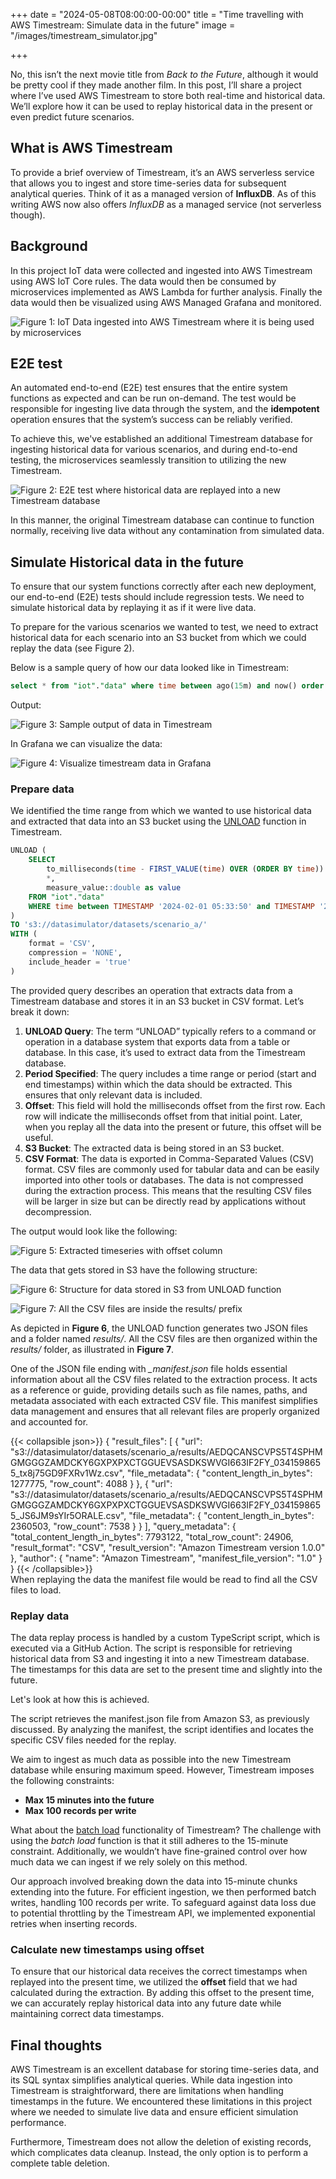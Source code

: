 +++
date = "2024-05-08T08:00:00-00:00"
title = "Time travelling with AWS Timestream: Simulate data in the future"
image = "/images/timestream_simulator.jpg"

+++

No, this isn’t the next movie title from *Back to the Future*, although it would be pretty cool if they made another film. In this post, I’ll share a project where I’ve used AWS Timestream to store both real-time and historical data. We’ll explore how it can be used to replay historical data in the present or even predict future scenarios.

## What is AWS Timestream

To provide a brief overview of Timestream, it’s an AWS serverless service that allows you to ingest and store time-series data for subsequent analytical queries. Think of it as a managed version of **InfluxDB**. As of this writing AWS now also offers *InfluxDB* as a managed service (not serverless though).

## Background

In this project IoT data were collected and ingested into AWS Timestream using AWS IoT Core rules. The data would then be consumed by microservices implemented as AWS Lambda for further analysis. Finally the data would then be visualized using AWS Managed Grafana and monitored.

![](/images/timestream_background.png "Figure 1: IoT Data ingested into AWS Timestream where it is being used by microservices")

## E2E test

An automated end-to-end (E2E) test ensures that the entire system functions as expected and can be run on-demand. The test would be responsible for ingesting live data through the system, and the **idempotent** operation ensures that the system’s success can be reliably verified.

To achieve this, we've established an additional Timestream database for ingesting historical data for various scenarios, and during end-to-end testing, the microservices seamlessly transition to utilizing the new Timestream.

![](/images/timestream_e2e_test.png "Figure 2: E2E test where historical data are replayed into a new Timestream database")

In this manner, the original Timestream database can continue to function normally, receiving live data without any contamination from simulated data.

## Simulate Historical data in the future

To ensure that our system functions correctly after each new deployment, our end-to-end (E2E) tests should include regression tests. We need to simulate historical data by replaying it as if it were live data.

To prepare for the various scenarios we wanted to test, we need to extract historical data for each scenario into an S3 bucket from which we could replay the data (see Figure 2).

Below is a sample query of how our data looked like in Timestream:

```sql
select * from "iot"."data" where time between ago(15m) and now() order by time desc limit 10
```

Output:

![](/images/timestream_query.png "Figure 3: Sample output of data in Timestream")

In Grafana we can visualize the data:

![](/images/timestream_grafana.png "Figure 4: Visualize timestream data in Grafana")


### Prepare data

We identified the time range from which we wanted to use historical data and extracted that data into an S3 bucket using the [UNLOAD](https://docs.aws.amazon.com/timestream/latest/developerguide/export-unload.html) function in Timestream.

```sql
UNLOAD (
	SELECT 
    	to_milliseconds(time - FIRST_VALUE(time) OVER (ORDER BY time)) AS offset,
		*,
      	measure_value::double as value
	FROM "iot"."data" 
	WHERE time between TIMESTAMP '2024-02-01 05:33:50' and TIMESTAMP '2024-02-01 06:25:43' ORDER BY time 
) 
TO 's3://datasimulator/datasets/scenario_a/'
WITH (
	format = 'CSV',
  	compression = 'NONE',
  	include_header = 'true'
)
```

The provided query describes an operation that extracts data from a Timestream database and stores it in an S3 bucket in CSV format. Let’s break it down:

1. **UNLOAD Query**: The term “UNLOAD” typically refers to a command or operation in a database system that exports data from a table or database. In this case, it’s used to extract data from the Timestream database.
2. **Period Specified**: The query includes a time range or period (start and end timestamps) within which the data should be extracted. This ensures that only relevant data is included.
3. **Offset**: This field will hold the milliseconds offset from the first row. Each row will indicate the milliseconds offset from that initial point. Later, when you replay all the data into the present or future, this offset will be useful.
3. **S3 Bucket**: The extracted data is being stored in an S3 bucket.
4. **CSV Format**: The data is exported in Comma-Separated Values (CSV) format. CSV files are commonly used for tabular data and can be easily imported into other tools or databases.
The data is not compressed during the extraction process. This means that the resulting CSV files will be larger in size but can be directly read by applications without decompression.

The output would look like the following:

![](/images/timestream_offset.png "Figure 5: Extracted timeseries with offset column")

The data that gets stored in S3 have the following structure:

![](/images/timestream_s3.png "Figure 6: Structure for data stored in S3 from UNLOAD function")

![](/images/timestream_s3_results.png "Figure 7: All the CSV files are inside the results/ prefix")

As depicted in **Figure 6**, the UNLOAD function generates two JSON files and a folder named *results/*. All the CSV files are then organized within the *results/* folder, as illustrated in **Figure 7**.

One of the JSON file ending with *_manifest.json* file holds essential information about all the CSV files related to the extraction process. It acts as a reference or guide, providing details such as file names, paths, and metadata associated with each extracted CSV file. This manifest simplifies data management and ensures that all relevant files are properly organized and accounted for.

{{< collapsible json>}}
{
  "result_files": [
    {
      "url": "s3://datasimulator/datasets/scenario_a/results/AEDQCANSCVPS5T4SPHMGMGGGZAMDCKY6GXPXPXCTGGUEVSASDKSWVGI663IF2FY_0341598655_tx8j75GD9FXRv1Wz.csv",
      "file_metadata": {
        "content_length_in_bytes": 1277775,
        "row_count": 4088
      }
    },
    {
      "url": "s3://datasimulator/datasets/scenario_a/results/AEDQCANSCVPS5T4SPHMGMGGGZAMDCKY6GXPXPXCTGGUEVSASDKSWVGI663IF2FY_0341598655_JS6JM9sYIr5ORALE.csv",
      "file_metadata": {
        "content_length_in_bytes": 2360503,
        "row_count": 7538
      }
    }
  ],
  "query_metadata": {
    "total_content_length_in_bytes": 7793122,
    "total_row_count": 24906,
    "result_format": "CSV",
    "result_version": "Amazon Timestream version 1.0.0"
  },
  "author": {
    "name": "Amazon Timestream",
    "manifest_file_version": "1.0"
  }
}
{{< /collapsible>}}
\
When replaying the data the manifest file would be read to find all the CSV files to load.

### Replay data

The data replay process is handled by a custom TypeScript script, which is executed via a GitHub Action. The script is responsible for retrieving historical data from S3 and ingesting it into a new Timestream database. The timestamps for this data are set to the present time and slightly into the future.

Let's look at how this is achieved.

The script retrieves the manifest.json file from Amazon S3, as previously discussed. By analyzing the manifest, the script identifies and locates the specific CSV files needed for the replay.

We aim to ingest as much data as possible into the new Timestream database while ensuring maximum speed. However, Timestream imposes the following constraints:

- **Max 15 minutes into the future**
- **Max 100 records per write**

What about the [batch load](https://docs.aws.amazon.com/timestream/latest/developerguide/batch-load.html) functionality of Timestream? The challenge with using the *batch load* function is that it still adheres to the 15-minute constraint. Additionally, we wouldn’t have fine-grained control over how much data we can ingest if we rely solely on this method.

Our approach involved breaking down the data into 15-minute chunks extending into the future. For efficient ingestion, we then performed batch writes, handling 100 records per write.
To safeguard against data loss due to potential throttling by the Timestream API, we implemented exponential retries when inserting records.

### Calculate new timestamps using offset

To ensure that our historical data receives the correct timestamps when replayed into the present time, we utilized the **offset** field that we had calculated during the extraction. By adding this offset to the present time, we can accurately replay historical data into any future date while maintaining correct data timestamps.

## Final thoughts

AWS Timestream is an excellent database for storing time-series data, and its SQL syntax simplifies analytical queries. While data ingestion into Timestream is straightforward, there are limitations when handling timestamps in the future. We encountered these limitations in this project where we needed to simulate live data and ensure efficient simulation performance.

Furthermore, Timestream does not allow the deletion of existing records, which complicates data cleanup. Instead, the only option is to perform a complete table deletion.